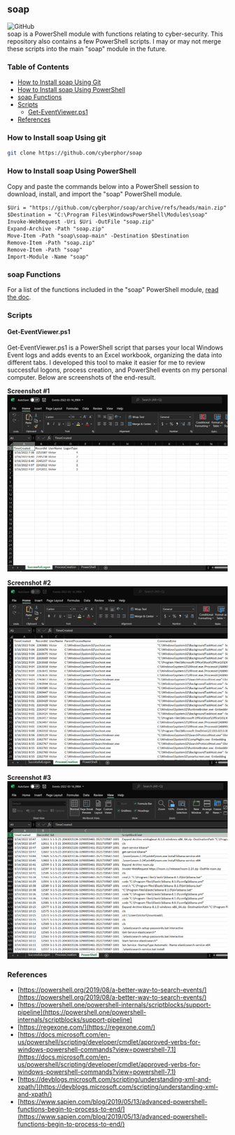 ## soap
![GitHub](https://img.shields.io/github/license/cyberphor/soap)  
soap is a PowerShell module with functions relating to cyber-security. This repository also contains a few PowerShell scripts. I may or may not merge these scripts into the main "soap" module in the future. 

### Table of Contents
* [How to Install soap Using Git](#how-to-install-soap-using-git)
* [How to Install soap Using PowerShell](#how-to-install-soap-using-powershell)
* [soap Functions](#soap-functions)
* [Scripts](#scripts)
  * [Get-EventViewer.ps1](#get-eventviewerps1)
* [References](#references)

### How to Install soap Using git
```bash
git clone https://github.com/cyberphor/soap
```

### How to Install soap Using PowerShell
Copy and paste the commands below into a PowerShell session to download, install, and import the "soap" PowerShell module.
```pwsh
$Uri = "https://github.com/cyberphor/soap/archive/refs/heads/main.zip"
$Destination = "C:\Program Files\WindowsPowerShell\Modules\soap"
Invoke-WebRequest -Uri $Uri -OutFile "soap.zip"
Expand-Archive -Path "soap.zip"
Move-Item -Path "soap\soap-main" -Destination $Destination
Remove-Item -Path "soap.zip"
Remove-Item -Path "soap"
Import-Module -Name "soap"
```

### soap Functions
For a list of the functions included in the "soap" PowerShell module, [read the doc](/Docs/Functions.md).

### Scripts
#### Get-EventViewer.ps1
Get-EventViewer.ps1 is a PowerShell script that parses your local Windows Event logs and adds events to an Excel workbook, organizing the data into different tabs. I developed this tool to make it easier for me to review successful logons, process creation, and PowerShell events on my personal computer. Below are screenshots of the end-result.

**Screenshot #1**
![Screenshot1](/Screenshots/Screenshot1.PNG)

**Screenshot #2**
![Screenshot2](/Screenshots/Screenshot2.PNG)

**Screenshot #3**
![Screenshot3](/Screenshots/Screenshot3.PNG)

### References
* [https://powershell.org/2019/08/a-better-way-to-search-events/](https://powershell.org/2019/08/a-better-way-to-search-events/)
* [https://powershell.one/powershell-internals/scriptblocks/support-pipeline](https://powershell.one/powershell-internals/scriptblocks/support-pipeline)
* [https://regexone.com/](https://regexone.com/)
* [https://docs.microsoft.com/en-us/powershell/scripting/developer/cmdlet/approved-verbs-for-windows-powershell-commands?view=powershell-7.1](https://docs.microsoft.com/en-us/powershell/scripting/developer/cmdlet/approved-verbs-for-windows-powershell-commands?view=powershell-7.1)
* [https://devblogs.microsoft.com/scripting/understanding-xml-and-xpath/](https://devblogs.microsoft.com/scripting/understanding-xml-and-xpath/)
* [https://www.sapien.com/blog/2019/05/13/advanced-powershell-functions-begin-to-process-to-end/](https://www.sapien.com/blog/2019/05/13/advanced-powershell-functions-begin-to-process-to-end/)
